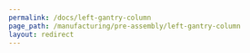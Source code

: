 ```yaml
---
permalink: /docs/left-gantry-column
page_path: /manufacturing/pre-assembly/left-gantry-column
layout: redirect
---
```

